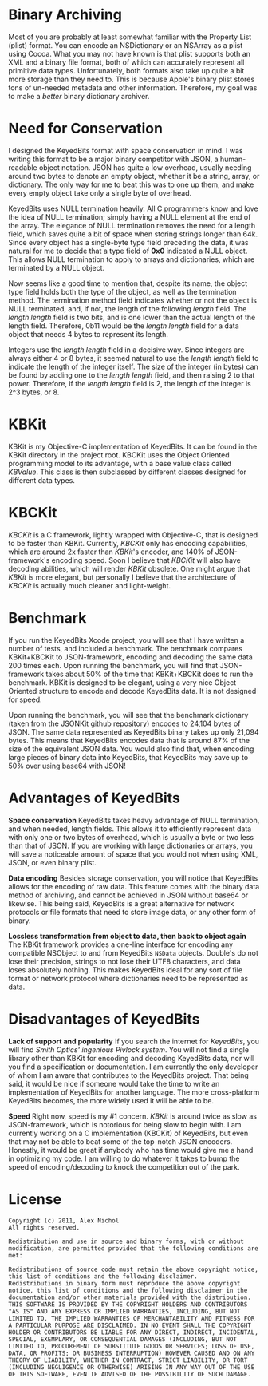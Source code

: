 Binary Archiving
================

Most of you are probably at least somewhat familiar with the Property List (plist) format. You can encode an NSDictionary or an NSArray as a plist using Cocoa. What you may not have known is that plist supports both an XML and a binary file format, both of which can accurately represent all primitive data types. Unfortunately, both formats also take up quite a bit more storage than they need to. This is because Apple's binary plist stores tons of un-needed metadata and other information. Therefore, my goal was to make a *better* binary dictionary archiver.

Need for Conservation
=====================

I designed the KeyedBits format with space conservation in mind. I was writing this format to be a major binary competitor with JSON, a human-readable object notation. JSON has quite a low overhead, usually needing around two bytes to denote an empty object, whether it be a string, array, or dictionary. The only way for me to beat this was to one up them, and make every empty object take only a single byte of overhead.

KeyedBits uses NULL termination heavily. All C programmers know and love the idea of NULL termination; simply having a NULL element at the end of the array. The elegance of NULL termination removes the need for a length field, which saves quite a bit of space when storing strings longer than 64k. Since every object has a single-byte type field preceding the data, it was natural for me to decide that a type field of **0x0** indicated a NULL object. This allows NULL termination to apply to arrays and dictionaries, which are terminated by a NULL object.

Now seems like a good time to mention that, despite its name, the object type field holds both the type of the object, as well as the termination method. The termination method field indicates whether or not the object is NULL terminated, and, if not, the length of the following *length* field. The *length length* field is two bits, and is one lower than the actual length of the length field. Therefore, 0b11 would be the *length length* field for a data object that needs 4 bytes to represent its length.

Integers use the *length length* field in a decisive way. Since integers are always either 4 or 8 bytes, it seemed natural to use the *length length* field to indicate the length of the integer itself. The size of the integer (in bytes) can be found by adding one to the *length length* field, and then raising 2 to that power. Therefore, if the *length length* field is 2, the length of the integer is 2^3 bytes, or 8.

KBKit
=====

KBKit is my Objective-C implementation of KeyedBits. It can be found in the KBKit directory in the project root. KBCKit uses the Object Oriented programming model to its advantage, with a base value class called *KBValue*. This class is then subclassed by different classes designed for different data types.

KBCKit
======

*KBCKit* is a C framework, lightly wrapped with Objective-C, that is designed to be faster than KBKit. Currently, *KBCKit* only has encoding capabilities, which are around 2x faster than *KBKit*'s encoder, and 140% of JSON-framework's encoding speed. Soon I believe that *KBCKit* will also have decoding abilities, which will render *KBKit* obsolete. One might argue that *KBKit* is more elegant, but personally I believe that the architecture of *KBCKit* is actually much cleaner and light-weight.

Benchmark
=========

If you run the KeyedBits Xcode project, you will see that I have written a number of tests, and included a benchmark. The benchmark compares KBKit+KBCKit to JSON-framework, encoding and decoding the same data 200 times each. Upon running the benchmark, you will find that JSON-framework takes about 50% of the time that KBKit+KBCKit does to run the benchmark. KBKit is designed to be elegant, using a very nice Object Oriented structure to encode and decode KeyedBits data. It is not designed for speed.

Upon running the benchmark, you will see that the benchmark dictionary (taken from the JSONKit github repository) encodes to 24,104 bytes of JSON. The same data represented as KeyedBits binary takes up only 21,094 bytes. This means that KeyedBits encodes data that is around 87% of the size of the equivalent JSON data. You would also find that, when encoding large pieces of binary data into KeyedBits, that KeyedBits may save up to 50% over using base64 with JSON!

Advantages of KeyedBits
=======================

**Space conservation**
KeyedBits takes heavy advantage of NULL termination, and when needed, length fields. This allows it to efficiently represent data with only one or two bytes of overhead, which is usually a byte or two less than that of JSON. If you are working with large dictionaries or arrays, you will save a noticeable amount of space that you would not when using XML, JSON, or even binary plist.

**Data encoding**
Besides storage conservation, you will notice that KeyedBits allows for the encoding of raw data. This feature comes with the binary data method of archiving, and cannot be achieved in JSON without base64 or likewise. This being said, KeyedBits is a great alternative for network protocols or file formats that need to store image data, or any other form of binary.

**Lossless transformation from object to data, then back to object again**
The KBKit framework provides a one-line interface for encoding any compatible NSObject to and from KeyedBits ```NSData``` objects. Double's do not lose their precision, strings to not lose their UTF8 characters, and data loses absolutely nothing. This makes KeyedBits ideal for any sort of file format or network protocol where dictionaries need to be represented as data.

Disadvantages of KeyedBits
==========================

**Lack of support and popularity**
If you search the internet for *KeyedBits*, you will find *Smith Optics' ingenious Pivlock system*. You will not find a single library other than KBKit for encoding and decoding KeyedBits data, nor will you find a specification or documentation. I am currently the only developer of whom I am aware that contributes to the KeyedBits project. That being said, it would be nice if someone would take the time to write an implementation of KeyedBits for another language. The more cross-platform KeyedBits becomes, the more widely used it will be able to be.

**Speed**
Right now, speed is my #1 concern. *KBKit* is around twice as slow as JSON-framework, which is notorious for being slow to begin with. I am currently working on a C implementation (KBCKit) of KeyedBits, but even that may not be able to beat some of the top-notch JSON encoders. Honestly, it would be great if anybody who has time would give me a hand in optimizing my code. I am willing to do whatever it takes to bump the speed of encoding/decoding to knock the competition out of the park.

License
=======

	Copyright (c) 2011, Alex Nichol
	All rights reserved.

	Redistribution and use in source and binary forms, with or without modification, are permitted provided that the following conditions are met:

	Redistributions of source code must retain the above copyright notice, this list of conditions and the following disclaimer.
	Redistributions in binary form must reproduce the above copyright notice, this list of conditions and the following disclaimer in the documentation and/or other materials provided with the distribution.
	THIS SOFTWARE IS PROVIDED BY THE COPYRIGHT HOLDERS AND CONTRIBUTORS "AS IS" AND ANY EXPRESS OR IMPLIED WARRANTIES, INCLUDING, BUT NOT LIMITED TO, THE IMPLIED WARRANTIES OF MERCHANTABILITY AND FITNESS FOR A PARTICULAR PURPOSE ARE DISCLAIMED. IN NO EVENT SHALL THE COPYRIGHT HOLDER OR CONTRIBUTORS BE LIABLE FOR ANY DIRECT, INDIRECT, INCIDENTAL, SPECIAL, EXEMPLARY, OR CONSEQUENTIAL DAMAGES (INCLUDING, BUT NOT LIMITED TO, PROCUREMENT OF SUBSTITUTE GOODS OR SERVICES; LOSS OF USE, DATA, OR PROFITS; OR BUSINESS INTERRUPTION) HOWEVER CAUSED AND ON ANY THEORY OF LIABILITY, WHETHER IN CONTRACT, STRICT LIABILITY, OR TORT (INCLUDING NEGLIGENCE OR OTHERWISE) ARISING IN ANY WAY OUT OF THE USE OF THIS SOFTWARE, EVEN IF ADVISED OF THE POSSIBILITY OF SUCH DAMAGE.
